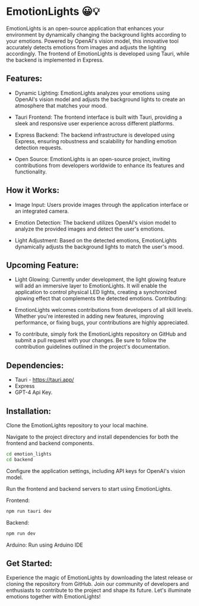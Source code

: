 
# EmotionLights 😀💡

EmotionLights is an open-source application that enhances your environment by dynamically changing the background lights according to your emotions. Powered by OpenAI's vision model, this innovative tool accurately detects emotions from images and adjusts the lighting accordingly. The frontend of EmotionLights is developed using Tauri, while the backend is implemented in Express.

## Features:

- Dynamic Lighting: EmotionLights analyzes your emotions using OpenAI's vision model and adjusts the background lights to create an atmosphere that matches your mood.

- Tauri Frontend: The frontend interface is built with Tauri, providing a sleek and responsive user experience across different platforms.

- Express Backend: The backend infrastructure is developed using Express, ensuring robustness and scalability for handling emotion detection requests.

- Open Source: EmotionLights is an open-source project, inviting contributions from developers worldwide to enhance its features and functionality.

## How it Works:

- Image Input: Users provide images through the application interface or an integrated camera.

- Emotion Detection: The backend utilizes OpenAI's vision model to analyze the provided images and detect the user's emotions.

- Light Adjustment: Based on the detected emotions, EmotionLights dynamically adjusts the background lights to match the user's mood.

## Upcoming Feature:

- Light Glowing: Currently under development, the light glowing feature will add an immersive layer to EmotionLights. It will enable the application to control physical LED lights, creating a synchronized glowing effect that complements the detected emotions.
Contributing:

- EmotionLights welcomes contributions from developers of all skill levels. Whether you're interested in adding new features, improving performance, or fixing bugs, your contributions are highly appreciated.

- To contribute, simply fork the EmotionLights repository on GitHub and submit a pull request with your changes. Be sure to follow the contribution guidelines outlined in the project's documentation.

## Dependencies:

- Tauri -  https://tauri.app/
- Express 
- GPT-4 Api Key.

## Installation:

Clone the EmotionLights repository to your local machine.

Navigate to the project directory and install dependencies for both the frontend and backend components.

```bash 
cd emotion_lights
cd backend
```

Configure the application settings, including API keys for OpenAI's vision model.

Run the frontend and backend servers to start using EmotionLights.

Frontend:
```bash
npm run tauri dev
```
Backend:
```bash
npm run dev
```
Arduino:
Run using Arduino IDE


## Get Started:

Experience the magic of EmotionLights by downloading the latest release or cloning the repository from GitHub. Join our community of developers and enthusiasts to contribute to the project and shape its future. Let's illuminate emotions together with EmotionLights!

